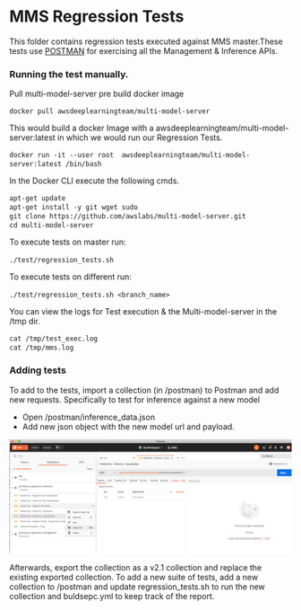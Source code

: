 # MMS Regression Tests

This folder contains regression tests executed against MMS master.These tests use [POSTMAN](https://www.postman.com/downloads/) for exercising all the Management & Inference APIs.

### Running the test manually.

Pull multi-model-server pre build docker image
```
docker pull awsdeeplearningteam/multi-model-server
```

This would build a docker Image with a awsdeeplearningteam/multi-model-server:latest in which we would run our Regression Tests.

```
docker run -it --user root  awsdeeplearningteam/multi-model-server:latest /bin/bash
```

In the Docker CLI execute the following cmds.

```
apt-get update 
apt-get install -y git wget sudo 
git clone https://github.com/awslabs/multi-model-server.git
cd multi-model-server
```
To execute tests on master run: 

`./test/regression_tests.sh `

To execute tests on different run: 

`./test/regression_tests.sh <branch_name>`


You can view the logs for Test execution & the Multi-model-server in the /tmp dir.

```
cat /tmp/test_exec.log
cat /tmp/mms.log 
```

### Adding tests

To add to the tests, import a collection (in /postman) to Postman and add new requests.
Specifically to test for inference against a new model
* Open /postman/inference_data.json
* Add new json object with the new model url and payload.

![POSTMAN UI](screenshot/postman.png)

Afterwards, export the collection as a v2.1 collection and replace the existing exported collection.
To add a new suite of tests, add a new collection to /postman and update regression_tests.sh to run the new collection and buldsepc.yml to keep track of the report.
